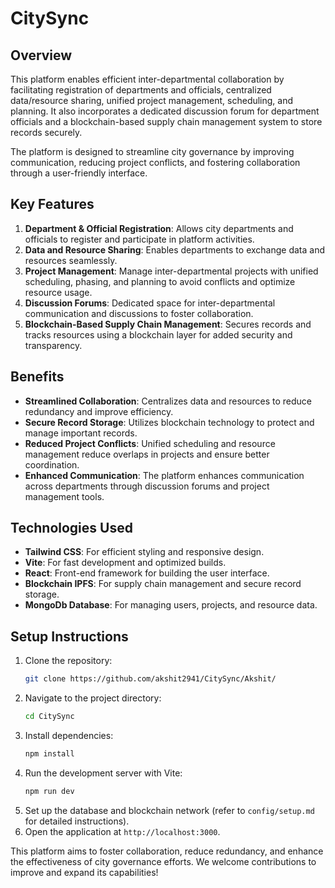 # CitySync

## Overview
This platform enables efficient inter-departmental collaboration by facilitating registration of departments and officials, centralized data/resource sharing, unified project management, scheduling, and planning. It also incorporates a dedicated discussion forum for department officials and a blockchain-based supply chain management system to store records securely.

The platform is designed to streamline city governance by improving communication, reducing project conflicts, and fostering collaboration through a user-friendly interface.

## Key Features
1. **Department & Official Registration**: Allows city departments and officials to register and participate in platform activities.
2. **Data and Resource Sharing**: Enables departments to exchange data and resources seamlessly.
3. **Project Management**: Manage inter-departmental projects with unified scheduling, phasing, and planning to avoid conflicts and optimize resource usage.
4. **Discussion Forums**: Dedicated space for inter-departmental communication and discussions to foster collaboration.
5. **Blockchain-Based Supply Chain Management**: Secures records and tracks resources using a blockchain layer for added security and transparency.

## Benefits
- **Streamlined Collaboration**: Centralizes data and resources to reduce redundancy and improve efficiency.
- **Secure Record Storage**: Utilizes blockchain technology to protect and manage important records.
- **Reduced Project Conflicts**: Unified scheduling and resource management reduce overlaps in projects and ensure better coordination.
- **Enhanced Communication**: The platform enhances communication across departments through discussion forums and project management tools.

## Technologies Used
- **Tailwind CSS**: For efficient styling and responsive design.
- **Vite**: For fast development and optimized builds.
- **React**: Front-end framework for building the user interface.
- **Blockchain IPFS**: For supply chain management and secure record storage.
- **MongoDb Database**: For managing users, projects, and resource data.

## Setup Instructions
1. Clone the repository:
   ```bash
   git clone https://github.com/akshit2941/CitySync/Akshit/
   ```
2. Navigate to the project directory:
   ```bash
   cd CitySync
   ```
3. Install dependencies:
   ```bash
   npm install
   ```
4. Run the development server with Vite:
   ```bash
   npm run dev
   ```
5. Set up the database and blockchain network (refer to `config/setup.md` for detailed instructions).
6. Open the application at `http://localhost:3000`.

This platform aims to foster collaboration, reduce redundancy, and enhance the effectiveness of city governance efforts. We welcome contributions to improve and expand its capabilities!
